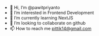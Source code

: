 - 👋 Hi, I’m @pawitpriyanto
- 👀 I’m interested in Frontend Development
- 🌱 I’m currently learning NextJS
- 💞️ I’m looking to collaborate on github
- 📫 How to reach me pittik14@gmail.com

<!---
pawid-sera/pawid-sera is a ✨ special ✨ repository because its `README.md` (this file) appears on your GitHub profile.
You can click the Preview link to take a look at your changes.
--->
